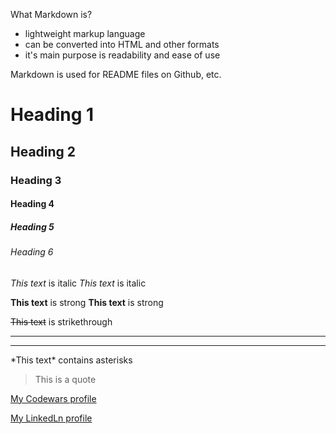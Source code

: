 What Markdown is?
* lightweight markup language
* can be converted into HTML and other formats
* it's main purpose is readability and ease of use

Markdown is used for README files on Github, etc.
<!-- HEADINGS -->
# Heading 1
## Heading 2
### Heading 3
#### Heading 4
##### Heading 5
###### Heading 6

<!-- Italics -->
*This text* is italic
_This text_ is italic

<!-- Strong -->
**This text** is strong
__This text__ is strong

<!-- Strikethrough -->
~~This text~~ is strikethrough

<!-- Horizontal Rule -->
---
___

<!-- Asterisk display -->
\*This text\* contains asterisks

<!-- Blockquote -->
> This is a quote

<!-- Links -->
[My Codewars profile](https://www.codewars.com/users/LarisaOvchinnikova)

[My LinkedLn profile](https://www.linkedin.com/in/larisa-ovchinnikova-525a33187/
"LinkedLn - my page")



<!-- LISTS -->




